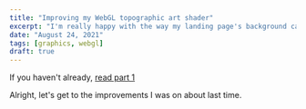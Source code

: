```yaml
---
title: "Improving my WebGL topographic art shader"
excerpt: "I'm really happy with the way my landing page's background came out, here's how I built it"
date: "August 24, 2021"
tags: [graphics, webgl]
draft: true
---
```


If you haven't already, [read part 1](/posts/webgl-topographic)

Alright, let's get to the improvements I was on about last time.
